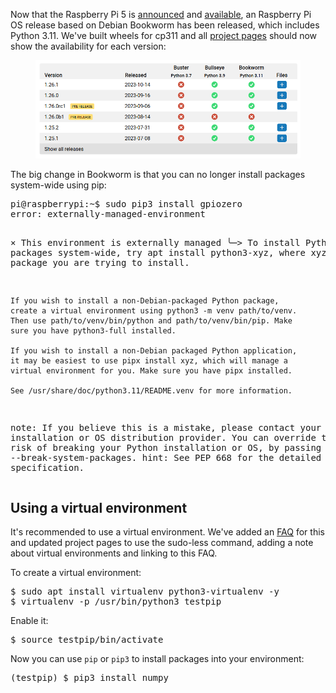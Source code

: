 
<p>Now that the Raspberry Pi 5 is <a href="https://www.raspberrypi.com/news/introducing-raspberry-pi-5/">announced</a> and <a href="https://www.raspberrypi.com/news/raspberry-pi-5-available-now/">available</a>, an Raspberry Pi OS release based on Debian Bookworm has been released, which includes Python 3.11. We've built wheels for cp311 and all <a href="https://www.piwheels.org/packages.html">project pages</a> should now show the availability for each version:</p>
<div class="wp-block-image">
<figure class="aligncenter size-full"><img src="images/Screenshot-from-2023-11-01-10-28-40.png"/></figure></div>
<p>The big change in Bookworm is that you can no longer install packages system-wide using pip:</p>
<pre class="wp-block-preformatted">pi@raspberrypi:~$ sudo pip3 install gpiozero
error: externally-managed-environment

× This environment is externally managed
╰─&gt; To install Python packages system-wide, try apt install
    python3-xyz, where xyz is the package you are trying to
    install.
    
    If you wish to install a non-Debian-packaged Python package,
    create a virtual environment using python3 -m venv path/to/venv.
    Then use path/to/venv/bin/python and path/to/venv/bin/pip. Make
    sure you have python3-full installed.
    
    If you wish to install a non-Debian packaged Python application,
    it may be easiest to use pipx install xyz, which will manage a
    virtual environment for you. Make sure you have pipx installed.
    
    See /usr/share/doc/python3.11/README.venv for more information.

note: If you believe this is a mistake, please contact your Python installation or OS distribution provider. You can override this, at the risk of breaking your Python installation or OS, by passing --break-system-packages.
hint: See PEP 668 for the detailed specification.</pre>
<h2 class="wp-block-heading">Using a virtual environment</h2>
<p>It's recommended to use a virtual environment. We've added an <a href="https://www.piwheels.org/faq.html#venv">FAQ</a> for this and updated project pages to use the sudo-less command, adding a note about virtual environments and linking to this FAQ.</p>
<p>To create a virtual environment:</p>
<pre class="wp-block-preformatted">$ sudo apt install virtualenv python3-virtualenv -y
$ virtualenv -p /usr/bin/python3 testpip</pre>
<p>Enable it:</p>
<pre class="wp-block-preformatted">$ source testpip/bin/activate</pre>
<p>Now you can use <code>pip</code> or <code>pip3</code> to install packages into your environment:</p>
<pre class="wp-block-preformatted">(testpip) $ pip3 install numpy</pre>
